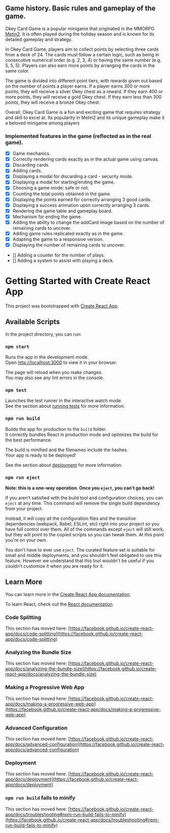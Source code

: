 ## Game history. Basic rules and gameplay of the game.

Okey Card Game is a popular minigame that originated in the MMORPG [Metin2](https://pl.metin2.gameforge.com/landing/partner). It is often played during the holiday season and is known for its detailed gameplay and strategy.

In Okey Card Game, players aim to collect points by selecting three cards from a deck of 24. The cards must follow a certain logic, such as being in consecutive numerical order (e.g. 2, 3, 4) or having the same number (e.g. 5, 5, 5). Players can also earn more points by arranging the cards in the same color.

The game is divided into different point tiers, with rewards given out based on the number of points a player earns. If a player earns 300 or more points, they will receive a silver Okey chest as a reward. If they earn 400 or more points, they will receive a gold Okey chest. If they earn less than 300 points, they will receive a bronze Okey chest.

Overall, Okey Card Game is a fun and exciting game that requires strategy and skill to excel at. Its popularity in Metin2 and its unique gameplay make it a beloved minigame among players

### Implemented features in the game (reflected as in the real game).

- [x] Game mechanics.
- [x] Correctly rendering cards exactly as in the actual game using canvas.
- [x] Discarding cards.
- [x] Adding cards.
- [x] Displaying a modal for discarding a card - security mode.
- [x] Displaying a modal for starting/ending the game.
- [x] Choosing a game mode: safe or not.
- [x] Counting the total points obtained in the game.
- [x] Displaying the points earned for correctly arranging 3 good cards.
- [x] Displaying a success animation upon correctly arranging 3 cards.
- [x] Rendering the game table and gameplay board.
- [x] Mechanism for ending the game.
- [x] Adding the ability to change the addCard image based on the number of remaining cards to uncover.
- [x] Adding game rules replicated exactly as in the game.
- [x] Adapting the game to a responsive version.
- [x] Displaying the number of remaining cards to uncover.
- [] Adding a counter for the number of plays.
- [] Adding a system to assist with playing a deck.

# Getting Started with Create React App

This project was bootstrapped with [Create React App](https://github.com/facebook/create-react-app).

## Available Scripts

In the project directory, you can run:

### `npm start`

Runs the app in the development mode.\
Open [http://localhost:3000](http://localhost:3000) to view it in your browser.

The page will reload when you make changes.\
You may also see any lint errors in the console.

### `npm test`

Launches the test runner in the interactive watch mode.\
See the section about [running tests](https://facebook.github.io/create-react-app/docs/running-tests) for more information.

### `npm run build`

Builds the app for production to the `build` folder.\
It correctly bundles React in production mode and optimizes the build for the best performance.

The build is minified and the filenames include the hashes.\
Your app is ready to be deployed!

See the section about [deployment](https://facebook.github.io/create-react-app/docs/deployment) for more information.

### `npm run eject`

**Note: this is a one-way operation. Once you `eject`, you can't go back!**

If you aren't satisfied with the build tool and configuration choices, you can `eject` at any time. This command will remove the single build dependency from your project.

Instead, it will copy all the configuration files and the transitive dependencies (webpack, Babel, ESLint, etc) right into your project so you have full control over them. All of the commands except `eject` will still work, but they will point to the copied scripts so you can tweak them. At this point you're on your own.

You don't have to ever use `eject`. The curated feature set is suitable for small and middle deployments, and you shouldn't feel obligated to use this feature. However we understand that this tool wouldn't be useful if you couldn't customize it when you are ready for it.

## Learn More

You can learn more in the [Create React App documentation](https://facebook.github.io/create-react-app/docs/getting-started).

To learn React, check out the [React documentation](https://reactjs.org/).

### Code Splitting

This section has moved here: [https://facebook.github.io/create-react-app/docs/code-splitting](https://facebook.github.io/create-react-app/docs/code-splitting)

### Analyzing the Bundle Size

This section has moved here: [https://facebook.github.io/create-react-app/docs/analyzing-the-bundle-size](https://facebook.github.io/create-react-app/docs/analyzing-the-bundle-size)

### Making a Progressive Web App

This section has moved here: [https://facebook.github.io/create-react-app/docs/making-a-progressive-web-app](https://facebook.github.io/create-react-app/docs/making-a-progressive-web-app)

### Advanced Configuration

This section has moved here: [https://facebook.github.io/create-react-app/docs/advanced-configuration](https://facebook.github.io/create-react-app/docs/advanced-configuration)

### Deployment

This section has moved here: [https://facebook.github.io/create-react-app/docs/deployment](https://facebook.github.io/create-react-app/docs/deployment)

### `npm run build` fails to minify

This section has moved here: [https://facebook.github.io/create-react-app/docs/troubleshooting#npm-run-build-fails-to-minify](https://facebook.github.io/create-react-app/docs/troubleshooting#npm-run-build-fails-to-minify)
